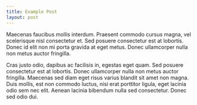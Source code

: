 ```yaml
---
title: Example Post
layout: post
---
```


Maecenas faucibus mollis interdum. Praesent commodo cursus magna, vel scelerisque nisl consectetur et. Sed posuere consectetur est at lobortis. Donec id elit non mi porta gravida at eget metus. Donec ullamcorper nulla non metus auctor fringilla.

Cras justo odio, dapibus ac facilisis in, egestas eget quam. Sed posuere consectetur est at lobortis. Donec ullamcorper nulla non metus auctor fringilla. Maecenas sed diam eget risus varius blandit sit amet non magna. Duis mollis, est non commodo luctus, nisi erat porttitor ligula, eget lacinia odio sem nec elit. Aenean lacinia bibendum nulla sed consectetur. Donec sed odio dui.
